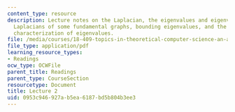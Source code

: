 ```yaml
---
content_type: resource
description: Lecture notes on the Laplacian, the eigenvalues and eigenvectors of the
  Laplacians of some fundamental graphs, bounding eigenvalues, and the Courant-Fischer
  characterization of eigenvalues.
file: /media/courses/18-409-topics-in-theoretical-computer-science-an-algorithmists-toolkit-fall-2009/0953c946927ab5ea6187bd5b804b3ee3_MIT18_409F09_spiel_lec2.pdf
file_type: application/pdf
learning_resource_types:
- Readings
ocw_type: OCWFile
parent_title: Readings
parent_type: CourseSection
resourcetype: Document
title: Lecture 2
uid: 0953c946-927a-b5ea-6187-bd5b804b3ee3
---
```

